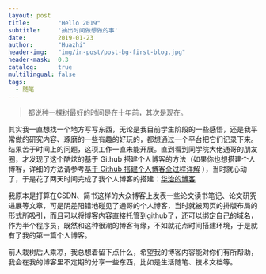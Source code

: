 ```yaml
---
layout: post
title:        "Hello 2019"
subtitle:     '抽出时间做想做的事'
date:         2019-01-23
author:       "Huazhi"
header-img:   "img/in-post/post-bg-first-blog.jpg"
header-mask:  0.3
catalog:      true
multilingual: false
tags:
  - 随笔
---
```


>都说种一棵树最好的时间是在十年前，其次是现在。
>                      

其实我一直想找一个地方写写东西，无论是我目前学生阶段的一些感悟，还是我平常做的研究内容、琢磨的一些有趣的好玩的，都想通过一个平台把它们记录下来。结果苦于时间上的问题，这项工作一直未能开展。直到看到同学院大佬通哥的朋友圈，才发现了这个酷炫的基于 Github 搭建个人博客的方法（如果你也想搭建个人博客，详细的方法请参考[基于 Github 搭建个人博客全过程详解](http://iliutong.cn/2018/02/21/build-blog-with-github/) ），当时就心动了，于是花了两天时间完成了我个人博客的搭建：[华治的博客](http://zhaohuazhi.cn/)

我原本是打算在CSDN、简书这样的大众博客上发表一些论文读书笔记、论文研究进展等文章，可是阴差阳错地碰见了通哥的个人博客，当时就被网页的排版布局的形式所吸引，而且可以将博客内容直接托管到github了，还可以绑定自己的域名，作为半个程序员，既然和这种很潮的博客有缘，不如就花点时间搭建环境，于是就有了我的第一篇个人博客。

前人栽树后人乘凉，我总想着留下点什么，希望我的博客内容能对你们有所帮助，我会在我的博客里不定期的分享一些东西，比如是生活随笔、技术文档等。
